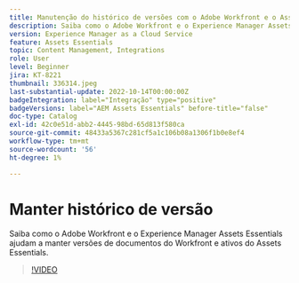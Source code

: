 ```yaml
---
title: Manutenção do histórico de versões com o Adobe Workfront e o Assets Essentials
description: Saiba como o Adobe Workfront e o Experience Manager Assets Essentials ajudam a manter versões de documentos do Workfront e ativos do Assets Essentials.
version: Experience Manager as a Cloud Service
feature: Assets Essentials
topic: Content Management, Integrations
role: User
level: Beginner
jira: KT-8221
thumbnail: 336314.jpeg
last-substantial-update: 2022-10-14T00:00:00Z
badgeIntegration: label="Integração" type="positive"
badgeVersions: label="AEM Assets Essentials" before-title="false"
doc-type: Catalog
exl-id: 42c0e51d-abb2-4445-98bd-65d813f580ca
source-git-commit: 48433a5367c281cf5a1c106b08a1306f1b0e8ef4
workflow-type: tm+mt
source-wordcount: '56'
ht-degree: 1%

---
```


# Manter histórico de versão

Saiba como o Adobe Workfront e o Experience Manager Assets Essentials ajudam a manter versões de documentos do Workfront e ativos do Assets Essentials.

>[!VIDEO](https://video.tv.adobe.com/v/336314?quality=12&learn=on)
